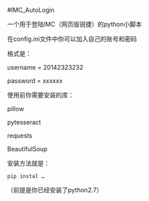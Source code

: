 #IMC_AutoLogin

一个用于登陆IMC（网页版锐捷）的python小脚本

在config.ini文件中你可以加入自己的账号和密码

格式是：

username = 20142323232

password = xxxxxx

使用前你需要安装的库：

pillow

pytesseract

requests

BeautifulSoup

安装方法就是：

`pip instal …`

（前提是你已经安装了python2.7）
